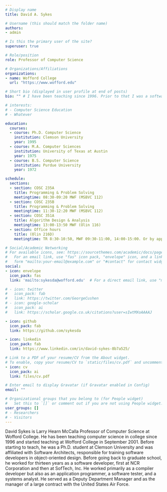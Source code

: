 ```yaml
---
# Display name
title: David A. Sykes

# Username (this should match the folder name)
authors:
- admin

# Is this the primary user of the site?
superuser: true

# Role/position
role: Professor of Computer Science

# Organizations/Affiliations
organizations:
- name: Wofford College
  url: "https://www.wofford.edu"

# Short bio (displayed in user profile at end of posts)
bio: "" # I have been teaching since 1996. Prior to that I was a software developer.

# interests:
# - Computer Science Education
# - Whatever

education:
  courses:
  - course: Ph.D. Computer Science
    institution: Clemson University
    year: 1995
  - course: M.A. Computer Sciences
    institution: University of Texas at Austin
    year: 1975
  - course: B.S. Computer Science
    institution: Purdue University
    year: 1972

schedule:
  sections:
  - section: COSC 235A
    title: Programming & Problem Solving
    meetingtime: 08:30-09:20 MWF (MSBVC 112)
  - section: COSC 235B
    title: Programming & Problem Solving
    meetingtime: 11:30-12:20 MWF (MSBVC 112)
  - section: COSC 351A
    title: Algorithm Design & Analysis
    meetingtime: 13:00-13:50 MWF (Olin 116)
  - section: Office hours
    title: (Olin 216D)
    meetingtime: TR 8:30-10:50, MWF 09:30-11:00, 14:00-15:00. Or by appointment. Or by happenstance.

# Social/Academic Networking
# For available icons, see: https://sourcethemes.com/academic/docs/page-builder/#icons
#   For an email link, use "fas" icon pack, "envelope" icon, and a link in the
#   form "mailto:your-email@example.com" or "#contact" for contact widget.
social:
- icon: envelope
  icon_pack: fas
  link: 'mailto:sykesda@wofford.edu'  # For a direct email link, use "mailto:test@example.org".

# - icon: twitter
#   icon_pack: fab
#   link: https://twitter.com/GeorgeCushen
# - icon: google-scholar
#   icon_pack: ai
#   link: https://scholar.google.co.uk/citations?user=sIwtMXoAAAAJ

- icon: github
  icon_pack: fab
  link: https://github.com/sykesda

- icon: linkedin
  icon_pack: fab
  link: https://www.linkedin.com/in/david-sykes-8b7a525/

# Link to a PDF of your resume/CV from the About widget.
# To enable, copy your resume/CV to `static/files/cv.pdf` and uncomment the lines below.
- icon: cv
  icon_pack: ai
  link: files/cv.pdf

# Enter email to display Gravatar (if Gravatar enabled in Config)
email: ""

# Organizational groups that you belong to (for People widget)
#   Set this to `[]` or comment out if you are not using People widget.
user_groups: []
# - Researchers
# - Visitors
---
```


David Sykes is Larry Hearn McCalla Professor of Computer Science at Wofford College.
He has been teaching computer science in college since 1996 and started teaching at Wofford College in September 2001.
Before starting to teach, he was a Ph.D. student at Clemson University and was affiliated with Software Architects,
responsible for training software developers in object-oriented design.
Before going back to graduate school, he worked for thirteen years as a software developer, 
first at NCR Corporation and then at SofTech, Inc.
He worked primarily as a compiler developer but also as an application programmer,
a software tester, and a systems analyst.
He served as a Deputy Department Manager and as the manager of a large contract with the United States Air Force.
<!-- He has a master's degree in computer science from University of Texas at Austin. He has a bachelor's degree from Purdue University, [one of the first schools to offer a major in computer science](https://www.cs.purdue.edu/history/). -->
